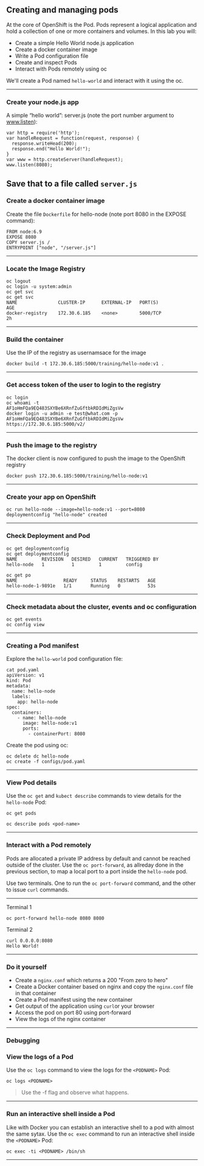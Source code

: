 ## Creating and managing pods

At the core of OpenShift is the Pod. Pods represent a logical application and hold a collection of one or more containers and volumes. In this lab you will:

* Create a simple Hello World node.js application
* Create a docker container image
* Write a Pod configuration file
* Create and inspect Pods
* Interact with Pods remotely using oc

We'll create a Pod named `hello-world` and interact with it using the oc.

----

### Create your node.js app

A simple “hello world”: server.js (note the port number argument to www.listen):
```
var http = require('http');
var handleRequest = function(request, response) {
  response.writeHead(200);
  response.end("Hello World!");
}
var www = http.createServer(handleRequest);
www.listen(8080);
```
Save that to a file called `server.js`
----

### Create a docker container image

Create the file `Dockerfile` for hello-node (note port 8080 in the EXPOSE command):
```
FROM node:6.9
EXPOSE 8080
COPY server.js /
ENTRYPOINT ["node", "/server.js"]
```

----

### Locate the Image Registry

```
oc logout
oc login -u system:admin
oc get svc
oc get svc
NAME               CLUSTER-IP      EXTERNAL-IP   PORT(S)                   AGE
docker-registry    172.30.6.185    <none>        5000/TCP                  2h
```

----

### Build the container

Use the IP of the registry as usernamsace for the image

```
docker build -t 172.30.6.185:5000/training/hello-node:v1 .
```

----

### Get access token of the user to login to the registry

```
oc login
oc whoami -t
AF1oHmFQa9EQ483SXYBe6XRnfZuGftbkRDIdMiZgsVw
docker login -u admin -e test@what.com -p AF1oHmFQa9EQ483SXYBe6XRnfZuGftbkRDIdMiZgsVw https://172.30.6.185:5000/v2/
```

----

### Push the image to the registry

The docker client is now configured to push the image to the OpenShift registry

```
docker push 172.30.6.185:5000/training/hello-node:v1
```

----

### Create your app on OpenShift

```
oc run hello-node --image=hello-node:v1 --port=8080
deploymentconfig "hello-node" created
```

----

### Check Deployment and Pod

```
oc get deploymentconfig
oc get deploymentconfig
NAME         REVISION   DESIRED   CURRENT   TRIGGERED BY
hello-node   1          1         1         config

oc get po
NAME                 READY     STATUS    RESTARTS   AGE
hello-node-1-9891e   1/1       Running   0          53s
```

----

### Check metadata about the cluster, events and oc configuration

```
oc get events
oc config view
```

----

### Creating a Pod manifest

Explore the `hello-world` pod configuration file:

```
cat pod.yaml
apiVersion: v1
kind: Pod
metadata:
  name: hello-node
  labels:
    app: hello-node
spec:
  containers:
    - name: hello-node
      image: hello-node:v1
      ports:
        - containerPort: 8080
```
Create the pod using oc:

```
oc delete dc hello-node
oc create -f configs/pod.yaml
```

----

### View Pod details

Use the `oc get` and `kubect describe` commands to view details for the `hello-node` Pod:

```
oc get pods
```

```
oc describe pods <pod-name>
```

----

### Interact with a Pod remotely

Pods are allocated a private IP address by default and cannot be reached outside of the cluster. Use the `oc port-forward`, as allreday done in the previous section, to map a local port to a port inside the `hello-node` pod.

Use two terminals. One to run the `oc port-forward` command, and the other to issue `curl` commands.

----
Terminal 1
```
oc port-forward hello-node 8080 8080
```
Terminal 2
```
curl 0.0.0.0:8080
Hello World!
````

----

### Do it yourself
* Create a `nginx.conf` which returns a 200 "From zero to hero"
* Create a Docker container based on nginx and copy the `nginx.conf` file in that container
* Create a Pod manifest using the new container
* Get output of the application using `curl`or your browser
* Access the pod on port 80 using port-forward
* View the logs of the nginx container

----

### Debugging

### View the logs of a Pod

Use the `oc logs` command to view the logs for the `<PODNAME>` Pod:

```
oc logs <PODNAME>
```

> Use the -f flag and observe what happens.

----

### Run an interactive shell inside a Pod

Like with Docker you can establish an interactive shell to a pod with almost the same sytax. Use the `oc exec` command to run an interactive shell inside the `<PODNAME>` Pod:

```
oc exec -ti <PODNAME> /bin/sh
```

----

